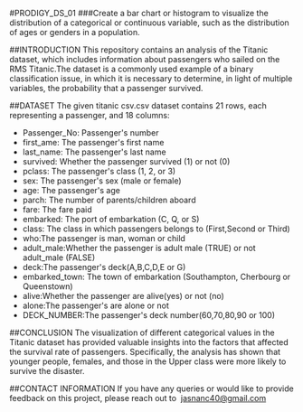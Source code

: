 #PRODIGY_DS_01
###Create a bar chart or histogram to visualize the distribution of a categorical or continuous variable, such as the distribution of ages or genders in a population.

##INTRODUCTION
This repository contains an analysis of the Titanic dataset, which includes information about passengers who sailed on the RMS Titanic.The dataset is a commonly used example of a binary classification issue, in which it is necessary to determine, in light of multiple variables, the probability that a passenger survived.

##DATASET
The given titanic csv.csv dataset  contains 21 rows, each representing a passenger, and 18 columns:

- Passenger_No: Passenger's number
- first_ame: The passenger's first name
- last_name: The passenger's last name
- survived: Whether the passenger survived (1) or not (0)
- pclass: The passenger's class (1, 2, or 3)
- sex: The passenger's sex (male or female)
- age: The passenger's age
- parch: The number of parents/children aboard
- fare: The fare paid
- embarked: The port of embarkation (C, Q, or S)
- class: The class in which passengers belongs to (First,Second or Third)
- who:The passenger is man, woman or child
- adult_male:Whether the passenger is adult male (TRUE) or not adult_male (FALSE)
- deck:The passenger's deck(A,B,C,D,E or G)
- embarked_town: The town of embarkation (Southampton, Cherbourg or Queenstown)
- alive:Whether the passenger  are alive(yes) or not (no)
- alone:The passenger's are alone or not
- DECK_NUMBER:The passenger's deck number(60,70,80,90 or 100)

##CONCLUSION
The visualization of different categorical values in the Titanic dataset has provided valuable insights into the factors that affected the survival rate of passengers. Specifically, the analysis has shown that younger people, females, and those in the Upper class were more likely to survive the disaster.

##CONTACT INFORMATION
If you have any queries or would like to provide feedback on this project, please reach out to 
jasnanc40@gmail.com
